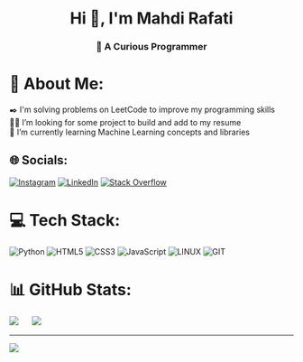 <h1 align="center">Hi 👋, I'm Mahdi Rafati</h1>
<h3 align="center"> 🔭 A Curious  Programmer</h3>

# 💫 About Me:
✒️ I'm solving problems on LeetCode to improve my programming skills<br>👨‍💻 I’m looking for some project to build and add to my resume<br>🌱 I’m currently learning Machine Learning concepts and libraries <br>


## 🌐 Socials:
[![Instagram](https://img.shields.io/badge/Instagram-%23E4405F.svg?logo=Instagram&logoColor=white)](https://instagram.com/mehdi_.rt) [![LinkedIn](https://img.shields.io/badge/LinkedIn-%230077B5.svg?logo=linkedin&logoColor=white)](https://linkedin.com/in/mahdi-rafati-97420a197) [![Stack Overflow](https://img.shields.io/badge/-Stackoverflow-FE7A16?logo=stack-overflow&logoColor=white)](https://stackoverflow.com/users/mehdi.rt) 

# 💻 Tech Stack:
![Python](https://img.shields.io/badge/python-3670A0?style=for-the-badge&logo=python&logoColor=ffdd54) ![HTML5](https://img.shields.io/badge/html5-%23E34F26.svg?style=for-the-badge&logo=html5&logoColor=white) ![CSS3](https://img.shields.io/badge/css3-%231572B6.svg?style=for-the-badge&logo=css3&logoColor=white) ![JavaScript](https://img.shields.io/badge/javascript-%23323330.svg?style=for-the-badge&logo=javascript&logoColor=%23F7DF1E) ![LINUX](https://img.shields.io/badge/Linux-FCC624?style=for-the-badge&logo=linux&logoColor=black) ![GIT](https://img.shields.io/badge/Git-fc6d26?style=for-the-badge&logo=git&logoColor=white)
# 📊 GitHub Stats:
![](https://github-readme-stats.vercel.app/api?username=mehdirt&theme=dark&hide_border=false&include_all_commits=true&count_private=true)&nbsp;&nbsp;&nbsp;&nbsp;&nbsp;
![](https://github-readme-stats.vercel.app/api/top-langs/?username=mehdirt&theme=dark&hide_border=false&include_all_commits=true&count_private=true&layout=compact)

---
[![](https://visitcount.itsvg.in/api?id=mehdirt&icon=0&color=0)](https://visitcount.itsvg.in)

<!-- Proudly created with GPRM ( https://gprm.itsvg.in ) -->
